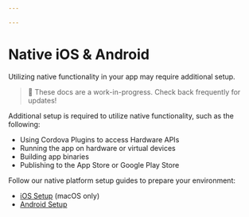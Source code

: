 ```yaml
---

---
```


# Native iOS & Android

Utilizing native functionality in your app may require additional setup.

<blockquote>
🚧 These docs are a work-in-progress. Check back frequently for updates!
</blockquote>

Additional setup is required to utilize native functionality, such as the following:

* Using Cordova Plugins to access Hardware APIs
* Running the app on hardware or virtual devices
* Building app binaries
* Publishing to the App Store or Google Play Store

Follow our native platform setup guides to prepare your environment:

* [iOS Setup](/docs/installation/ios) (macOS only)
* [Android Setup](/docs/installation/android)

